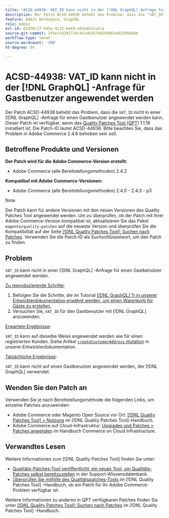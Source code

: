 ```yaml
---
title: "ACSD-44938: VAT_ID kann nicht in der [!DNL GraphQL] Anfrage für Gastbenutzer angewendet werden"
description: Der Patch ACSD-44938 behebt das Problem, dass die "VAT_ID"in einer  [!DNL GraphQL] Anfrage für einen Gastbenutzer nicht angewendet werden kann. Dieser Patch ist verfügbar, wenn das [Quality Patches Tool (QPT)](https://experienceleague.adobe.com/en/docs/commerce-knowledge-base/kb/announcements/commerce-announcements/magento-quality-patches-released-new-tool-to-self-serve-quality-patches) 1.1.18 installiert ist. Die Patch-ID lautet ACSD-44938. Bitte beachten Sie, dass das Problem in Adobe Commerce 2.4.6 behoben sein soll.
feature: Admin Workspace, GraphQL
role: Admin
exl-id: 62d36c27-545a-4c32-be69-a92e4b3ca2ca
source-git-commit: 3fdefc6201714c441d63574d293863e83205894b
workflow-type: tm+mt
source-wordcount: '396'
ht-degree: 0%

---
```


# ACSD-44938: VAT_ID kann nicht in der [!DNL GraphQL] -Anfrage für Gastbenutzer angewendet werden

Der Patch ACSD-44938 behebt das Problem, dass die `VAT_ID` nicht in einer [!DNL GraphQL] -Anfrage für einen Gastbenutzer angewendet werden kann. Dieser Patch ist verfügbar, wenn das [Quality Patches Tool (QPT)](https://experienceleague.adobe.com/en/docs/commerce-knowledge-base/kb/announcements/commerce-announcements/magento-quality-patches-released-new-tool-to-self-serve-quality-patches) 1.1.18 installiert ist. Die Patch-ID lautet ACSD-44938. Bitte beachten Sie, dass das Problem in Adobe Commerce 2.4.6 behoben sein soll.

## Betroffene Produkte und Versionen

**Der Patch wird für die Adobe Commerce-Version erstellt:**

* Adobe Commerce (alle Bereitstellungsmethoden) 2.4.2

**Kompatibel mit Adobe Commerce-Versionen:**

* Adobe Commerce (alle Bereitstellungsmethoden) 2.4.0 - 2.4.3 - p3

>[!NOTE]
>
>Der Patch kann für andere Versionen mit den neuen Versionen des Quality Patches Tool angewendet werden. Um zu überprüfen, ob der Patch mit Ihrer Adobe Commerce-Version kompatibel ist, aktualisieren Sie das Paket `magento/quality-patches` auf die neueste Version und überprüfen Sie die Kompatibilität auf der Seite [[!DNL Quality Patches Tool]: Suchen nach Patches](https://experienceleague.adobe.com/en/docs/commerce-knowledge-base/kb/announcements/commerce-announcements/magento-quality-patches-released-new-tool-to-self-serve-quality-patches). Verwenden Sie die Patch-ID als Suchschlüsselwort, um den Patch zu finden.

## Problem

`VAT_ID` kann nicht in einer [!DNL GraphQL] -Anfrage für einen Gastbenutzer angewendet werden.

<u>Zu reproduzierende Schritte</u>:

1. Befolgen Sie die Schritte, die im Tutorial [[!DNL GraphQL] 1} in unserer Entwicklerdokumentation erwähnt werden, um einen Warenkorb für Gäste zu erstellen.](https://developer.adobe.com/commerce/webapi/graphql/tutorials/checkout/)
1. Versuchen Sie, `VAT_ID` für den Gastbenutzer mit [!DNL GraphQL] anzuwenden.

<u>Erwartete Ergebnisse</u>:

`VAT_ID` kann auf dieselbe Weise angewendet werden wie für einen registrierten Kunden. Siehe Artikel [`createCustomerAddress` mutation](https://developer.adobe.com/commerce/webapi/graphql/schema/customer/mutations/create-address/) in unserer Entwicklerdokumentation.

<u>Tatsächliche Ergebnisse</u>:

`VAT_ID` kann nicht auf einen Gastbenutzer angewendet werden, der [!DNL GraphQL] verwendet.

## Wenden Sie den Patch an

Verwenden Sie je nach Bereitstellungsmethode die folgenden Links, um einzelne Patches anzuwenden:

* Adobe Commerce oder Magento Open Source vor Ort: [[!DNL Quality Patches Tool] > Nutzung](/help/tools/quality-patches-tool/usage.md) im [!DNL Quality Patches Tool]-Handbuch.
* Adobe Commerce auf Cloud-Infrastruktur: [Upgrades und Patches > Patches anwenden](https://experienceleague.adobe.com/docs/commerce-cloud-service/user-guide/develop/upgrade/apply-patches.html) im Handbuch Commerce on Cloud Infrastructure.

## Verwandtes Lesen

Weitere Informationen zum [!DNL Quality Patches Tool] finden Sie unter:

* [Qualitäts-Patches-Tool veröffentlicht: ein neues Tool, um Qualitäts-Patches selbst bereitzustellen](https://experienceleague.adobe.com/en/docs/commerce-knowledge-base/kb/announcements/commerce-announcements/magento-quality-patches-released-new-tool-to-self-serve-quality-patches) in der Support-Wissensdatenbank.
* [Überprüfen Sie mithilfe des Qualitätspatches-Tools](/help/tools/quality-patches-tool/patches-available-in-qpt/check-patch-for-magento-issue-with-magento-quality-patches.md) im [!DNL Quality Patches Tool] -Handbuch, ob ein Patch für Ihr Adobe Commerce-Problem verfügbar ist.

Weitere Informationen zu anderen in QPT verfügbaren Patches finden Sie unter [[!DNL Quality Patches Tool]: Suchen nach Patches](https://experienceleague.adobe.com/tools/commerce-quality-patches/index.html) im [!DNL Quality Patches Tool] -Handbuch.
